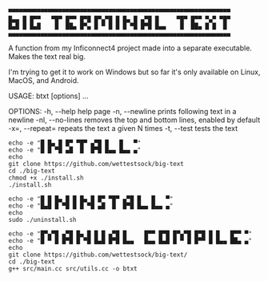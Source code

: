 ```
▀▀▀▀▀▀▀▀▀▀▀▀▀▀▀▀▀▀▀▀▀▀▀▀▀▀▀▀▀▀▀▀▀▀▀▀▀▀▀▀▀▀▀▀▀▀▀▀▀▀▀▀▀▀▀▀▀▀▀▀▀▀
█▄▄ █ █▀▀   ▀█▀ █▀▀ █▀█ █▀▄▀█ █ █▄ █ ▄▀█ █     ▀█▀ █▀▀ ▀▄▀ ▀█▀
█▄█ █ █▄█    █  ██▄ █▀▄ █ ▀ █ █ █ ▀█ █▀█ █▄▄    █  ██▄ █ █  █ 
▄▄▄▄▄▄▄▄▄▄▄▄▄▄▄▄▄▄▄▄▄▄▄▄▄▄▄▄▄▄▄▄▄▄▄▄▄▄▄▄▄▄▄▄▄▄▄▄▄▄▄▄▄▄▄▄▄▄▄▄▄▄
```


A function from my Inficonnect4 project made into a separate executable.
Makes the text real big.

I'm trying to get it to work on Windows but so far it's only available on Linux, MacOS, and Android.


USAGE: 
    btxt [options] <text> ...

OPTIONS:
-h, --help          help page
-n, --newline       prints following text in a newline
-nl, --no-lines     removes the top and bottom lines, enabled by default
-x=, --repeat=<value> repeats the text a given N times
-t, --test          tests the text


```
echo -e "█ █▄ █ █▀ ▀█▀ ▄▀█ █   █   ▀"
echo -e "█ █ ▀█ ▄█  █  █▀█ █▄▄ █▄▄ ▄"
echo
git clone https://github.com/wettestsock/big-text
cd ./big-text
chmod +x ./install.sh
./install.sh
```

```
echo -e "█ █ █▄ █ █ █▄ █ █▀ ▀█▀ ▄▀█ █   █   ▀"
echo -e "█▄█ █ ▀█ █ █ ▀█ ▄█  █  █▀█ █▄▄ █▄▄ ▄"
echo
sudo ./uninstall.sh
```

```
echo -e "█▀▄▀█ ▄▀█ █▄ █ █ █ ▄▀█ █     █▀▀ █▀█ █▀▄▀█ █▀█ █ █   █▀▀ ▀"
echo -e "█ ▀ █ █▀█ █ ▀█ █▄█ █▀█ █▄▄   █▄▄ █▄█ █ ▀ █ █▀▀ █ █▄▄ ██▄ ▄"
echo
git clone https://github.com/wettestsock/big-text/
cd ./big-text
g++ src/main.cc src/utils.cc -o btxt
```


